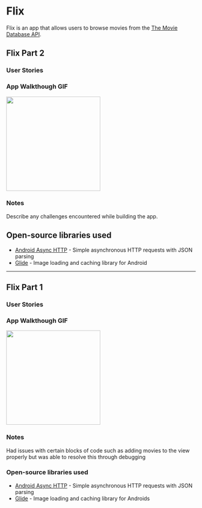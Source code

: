 # Flix
Flix is an app that allows users to browse movies from the [The Movie Database API](http://docs.themoviedb.apiary.io/#).
## Flix Part 2

### User Stories

### App Walkthough GIF

<img src="https://github.com/HemanthActual/Flixster/blob/master/FLIXSTERPART2GIF.gif" width=250><br>

### Notes

Describe any challenges encountered while building the app.

## Open-source libraries used
- [Android Async HTTP](https://github.com/codepath/CPAsyncHttpClient) - Simple asynchronous HTTP requests with JSON parsing
- [Glide](https://github.com/bumptech/glide) - Image loading and caching library for Android
---

## Flix Part 1

### User Stories

### App Walkthough GIF

<img src="https://github.com/HemanthActual/Flixster/blob/b1e0c9b65d2abb4b5310ef0ea8af4350723348b9/FLIXSTERGIF.gif" width=250><br>

### Notes
Had issues with certain blocks of code such as adding movies to the view properly but was able to resolve this through debugging

### Open-source libraries used

- [Android Async HTTP](https://github.com/codepath/CPAsyncHttpClient) - Simple asynchronous HTTP requests with JSON parsing
- [Glide](https://github.com/bumptech/glide) - Image loading and caching library for Androids
